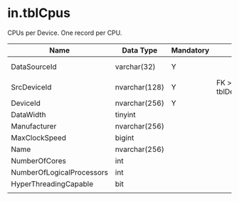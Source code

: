 # in.tblCpus

​​​​​CPUs per Device. One record per CPU.

| Name                      | Data Type     | Mandatory | Key                   | Comment                                 |
|---------------------------|---------------|-----------|-----------------------|-----------------------------------------|
| DataSourceI​d              | varchar(32)   | Y         |                       | Unique ID of the source of this record. |
| SrcDeviceId               | nvarchar(128) | Y         | FK > tblDevices.SrcId | Device this CPU is installed in.        |
| DeviceId                  | nvarchar(256) | Y         |                       | Win32_Processor.DeviceId                |
| DataWidth                 | tinyint       |           |                       |                                         |
| Manufacturer              | nvarchar(256) |           |                       |                                         |
| MaxClockSpeed             | bigint        |           |                       |                                         |
| Name                      | nvarchar(256) |           |                       |                                         |
| NumberOfCores             | int           |           |                       |                                         |
| NumberOfLogicalProcessors | int           |           |                       |                                         |
| HyperThreadingCapable     | bit           |           |                       |                                         |
|                           |               |           |                       |                                         |